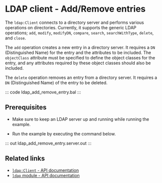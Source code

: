 # LDAP client - Add/Remove entries

The `ldap:Client` connects to a directory server and performs various operations on directories. Currently, it supports the generic LDAP operations; `add`, `modify`, `modifyDN`, `compare`, `search`, `searchWithType`, `delete`, and `close`.

The `add` operation creates a new entry in a directory server. It requires a `DN` (Distinguished Name) for the entry and the attributes to be included. The `objectClass` attribute must be specified to define the object classes for the entry, and any attributes required by these object classes should also be included.

The `delete` operation removes an entry from a directory server. It requires a `DN` (Distinguished Name) of the entry to be deleted.

::: code ldap_add_remove_entry.bal :::

## Prerequisites

- Make sure to keep an LDAP server up and running while running the example.

- Run the example by executing the command below.

::: out ldap_add_remove_entry.server.out :::

## Related links

- [`ldap:Client` - API documentation](https://lib.ballerina.io/ballerina/ldap/latest#Client)
- [`ldap` module - API documentation](https://lib.ballerina.io/ballerina/ldap/latest/)
